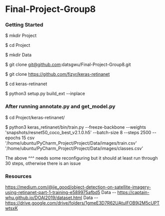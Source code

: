 # Final-Project-Group8

### Getting Started

$ mkdir Project

$ cd Project

$ mkdir Data

$ git clone git@github.com:datsgwu/Final-Project-Group8.git

$ git clone https://github.com/fizyr/keras-retinanet

$ cd keras-retinanet

$ python3 setup.py build_ext --inplace

### After running annotate.py and get_model.py

$ cd Project/keras-retinanet/

$ python3 keras_retinanet/bin/train.py --freeze-backbone --weights 'snapshots/resnet50_coco_best_v2.1.0.h5' --batch-size 8 --steps 2500 --epochs 15 csv '/home/ubuntu/PyCharm_Project/Project/Data/images/train.csv' '/home/ubuntu/PyCharm_Project/Project/Data/images/classes.csv'

The above ^^^ needs some reconfiguring but it should at least run through 30 steps, otherwise there is an issue


### Resources
https://medium.com/@ije_good/object-detection-on-satellite-imagery-using-retinanet-part-1-training-e589975afbd5
Data -- https://captain-whu.github.io/DOAI2019/dataset.html
Data -- https://drive.google.com/drive/folders/1gmeE3D7R62UAtuIFOB9j2M5cUPTwtsxK
